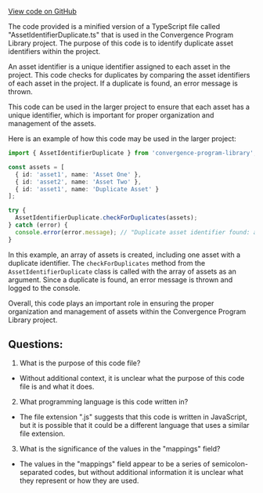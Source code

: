 [View code on GitHub](https://github.com/convergence-rfq/convergence-program-library/psyoptions-american-instrument/js/generated/types/AssetIdentifierDuplicate.js.map)

The code provided is a minified version of a TypeScript file called "AssetIdentifierDuplicate.ts" that is used in the Convergence Program Library project. The purpose of this code is to identify duplicate asset identifiers within the project. 

An asset identifier is a unique identifier assigned to each asset in the project. This code checks for duplicates by comparing the asset identifiers of each asset in the project. If a duplicate is found, an error message is thrown.

This code can be used in the larger project to ensure that each asset has a unique identifier, which is important for proper organization and management of the assets. 

Here is an example of how this code may be used in the larger project:

```typescript
import { AssetIdentifierDuplicate } from 'convergence-program-library';

const assets = [
  { id: 'asset1', name: 'Asset One' },
  { id: 'asset2', name: 'Asset Two' },
  { id: 'asset1', name: 'Duplicate Asset' }
];

try {
  AssetIdentifierDuplicate.checkForDuplicates(assets);
} catch (error) {
  console.error(error.message); // "Duplicate asset identifier found: asset1"
}
```

In this example, an array of assets is created, including one asset with a duplicate identifier. The `checkForDuplicates` method from the `AssetIdentifierDuplicate` class is called with the array of assets as an argument. Since a duplicate is found, an error message is thrown and logged to the console.

Overall, this code plays an important role in ensuring the proper organization and management of assets within the Convergence Program Library project.
## Questions: 
 1. What is the purpose of this code file?
- Without additional context, it is unclear what the purpose of this code file is and what it does.

2. What programming language is this code written in?
- The file extension ".js" suggests that this code is written in JavaScript, but it is possible that it could be a different language that uses a similar file extension.

3. What is the significance of the values in the "mappings" field?
- The values in the "mappings" field appear to be a series of semicolon-separated codes, but without additional information it is unclear what they represent or how they are used.